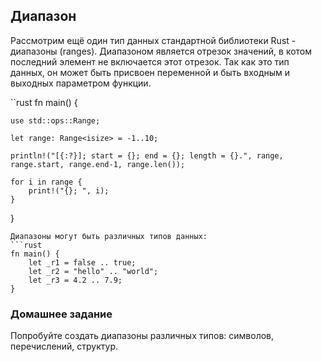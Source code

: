## Диапазон
Рассмотрим ещё один тип данных стандартной библиотеки Rust - диапазоны (ranges). Диапазоном является отрезок значений,
в котом последний элемент не включается этот отрезок. Так как это тип данных, он может быть присвоен переменной и быть входным и 
выходных параметром функции.

``rust
fn main() {
    
    use std::ops::Range;
    
    let range: Range<isize> = -1..10;
    
    println!("[{:?}]; start = {}; end = {}; length = {}.", range, range.start, range.end-1, range.len());
    
    for i in range {
        print!("{}; ", i);
    }
}

```
Диапазоны могут быть различных типов данных:
```rust
fn main() {
    let _r1 = false .. true;
    let _r2 = "hello" .. "world";
    let _r3 = 4.2 .. 7.9;
}
```
### Домашнее задание
Попробуйте создать диапазоны различных типов: символов, перечислений, структур.
